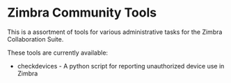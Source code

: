 # Zimbra Community Tools

This is a assortment of tools for various administrative tasks for the Zimbra
 Collaboration Suite.
  
These tools are currently available:

* checkdevices - A python script for reporting unauthorized device use in Zimbra
